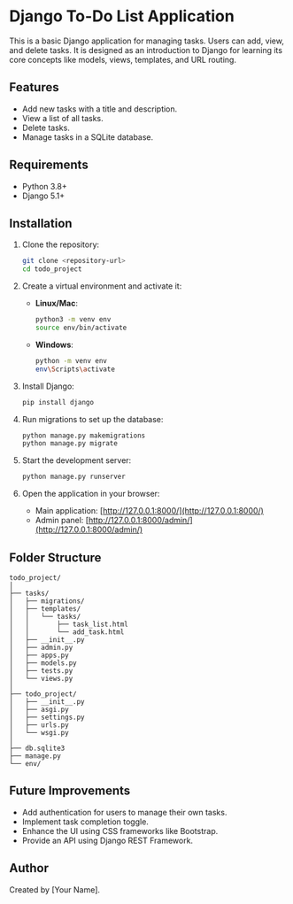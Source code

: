 
# Django To-Do List Application

This is a basic Django application for managing tasks. Users can add, view, and delete tasks. 
It is designed as an introduction to Django for learning its core concepts like models, views, templates, and URL routing.

## Features

- Add new tasks with a title and description.
- View a list of all tasks.
- Delete tasks.
- Manage tasks in a SQLite database.

## Requirements

- Python 3.8+
- Django 5.1+

## Installation

1. Clone the repository:
   ```bash
   git clone <repository-url>
   cd todo_project
   ```

2. Create a virtual environment and activate it:
   - **Linux/Mac**:
     ```bash
     python3 -m venv env
     source env/bin/activate
     ```
   - **Windows**:
     ```bash
     python -m venv env
     env\Scripts\activate
     ```

3. Install Django:
   ```bash
   pip install django
   ```

4. Run migrations to set up the database:
   ```bash
   python manage.py makemigrations
   python manage.py migrate
   ```

5. Start the development server:
   ```bash
   python manage.py runserver
   ```

6. Open the application in your browser:
   - Main application: [http://127.0.0.1:8000/](http://127.0.0.1:8000/)
   - Admin panel: [http://127.0.0.1:8000/admin/](http://127.0.0.1:8000/admin/)

## Folder Structure

```
todo_project/
│
├── tasks/
│   ├── migrations/
│   ├── templates/
│   │   └── tasks/
│   │       ├── task_list.html
│   │       └── add_task.html
│   ├── __init__.py
│   ├── admin.py
│   ├── apps.py
│   ├── models.py
│   ├── tests.py
│   └── views.py
│
├── todo_project/
│   ├── __init__.py
│   ├── asgi.py
│   ├── settings.py
│   ├── urls.py
│   └── wsgi.py
│
├── db.sqlite3
├── manage.py
└── env/
```

## Future Improvements

- Add authentication for users to manage their own tasks.
- Implement task completion toggle.
- Enhance the UI using CSS frameworks like Bootstrap.
- Provide an API using Django REST Framework.

## Author

Created by [Your Name].
